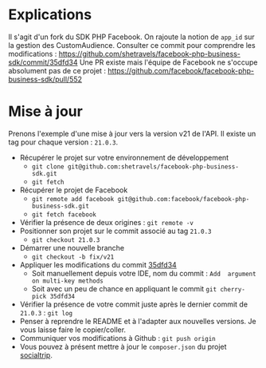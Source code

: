 
# Explications
Il s'agit d'un fork du SDK PHP Facebook.
On rajoute la notion de `app_id` sur la gestion des CustomAudience.
Consulter ce commit pour comprendre les modifications : https://github.com/shetravels/facebook-php-business-sdk/commit/35dfd34
Une PR existe mais l'équipe de Facebook ne s'occupe absolument pas de ce projet : https://github.com/facebook/facebook-php-business-sdk/pull/552
# Mise à jour
Prenons l'exemple d'une mise à jour vers la version v21 de l'API.
Il existe un tag pour chaque version : `21.0.3`.
* Récupérer le projet sur votre environnement de développement
    * `git clone git@github.com:shetravels/facebook-php-business-sdk.git`
    * `git fetch`
* Récupérer le projet de Facebook
    * `git remote add facebook git@github.com:facebook/facebook-php-business-sdk.git`
    * `git fetch facebook`
* Vérifier la présence de deux origines : `git remote -v`
* Positionner son projet sur le commit associé au tag `21.0.3`
    * `git checkout 21.0.3`
* Démarrer une nouvelle branche
    * `git checkout -b fix/v21`
* Appliquer les modifications du commit [35dfd34](https://github.com/shetravels/facebook-php-business-sdk/commit/35dfd34)
    * Soit manuellement depuis votre IDE, nom du commit : `Add  argument on multi-key methods`
    * Soit avec un peu de chance en appliquant le commit `git cherry-pick 35dfd34`
* Vérifier la présence de votre commit juste après le dernier commit de `21.0.3` : `git log`
* Penser à reprendre le README et à l'adapter aux nouvelles versions. Je vous laisse faire le copier/coller.
* Communiquer vos modifications à Github : `git push origin`
* Vous pouvez à présent mettre à jour le `composer.json` du projet [socialtrip](https://github.com/shetravels/socialtrip/blob/master/composer.json).
